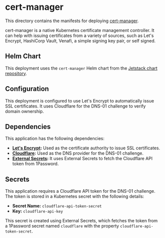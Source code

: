 # cert-manager

This directory contains the manifests for deploying [cert-manager](https://cert-manager.io/).

cert-manager is a native Kubernetes certificate management controller. It can help with issuing certificates from a variety of sources, such as Let's Encrypt, HashiCorp Vault, Venafi, a simple signing key pair, or self signed.

## Helm Chart

This deployment uses the `cert-manager` Helm chart from the [Jetstack chart repository](https://charts.jetstack.io).

## Configuration

This deployment is configured to use Let's Encrypt to automatically issue SSL certificates. It uses Cloudflare for the DNS-01 challenge to verify domain ownership.

## Dependencies

This application has the following dependencies:

- **[Let's Encrypt](https://letsencrypt.org/):** Used as the certificate authority to issue SSL certificates.
- **[Cloudflare](https://www.cloudflare.com/):** Used as the DNS provider for the DNS-01 challenge.
- **[External Secrets](https://external-secrets.io/):** It uses External Secrets to fetch the Cloudflare API token from 1Password.

## Secrets

This application requires a Cloudflare API token for the DNS-01 challenge. The token is stored in a Kubernetes secret with the following details:

- **Secret Name:** `cloudflare-api-token-secret`
- **Key:** `cloudflare-api-key`

This secret is created using External Secrets, which fetches the token from a 1Password secret named `cloudflare` with the property `cloudflare-api-token-secret`.
